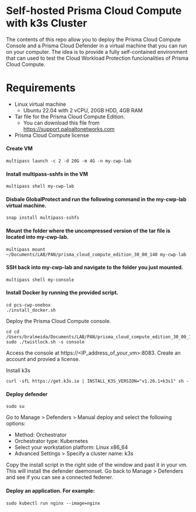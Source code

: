 # Self-hosted Prisma Cloud Compute with k3s Cluster
The contents of this repo allow you to deploy the Prisma Cloud Compute Console and a Prisma Cloud Defender in a virtual machine that you can run on your computer. The idea is to provide a fully self-contained environment that can used to test the Cloud Workload Protection funcionalities of Prisma Cloud Compute.

# Requirements
- Linux virtual machine
  - Ubuntu 22.04 with 2 vCPU, 20GB HDD, 4GB RAM
- Tar file for the Prisma Cloud Compute Edition.
  - You can download this file from https://support.paloaltonetworks.com
- Prisma Cloud Compute license

#### Create VM

```
multipass launch -c 2 -d 20G -m 4G -n my-cwp-lab
```

#### Install multipass-sshfs in the VM

```
multipass shell my-cwp-lab
```

#### Disbale GlobalProtect and run the following command in the my-cwp-lab virtual machine.

```
snap install multipass-sshfs
```

#### Mount the folder where the uncompressed version of the tar file is located into my-cwp-lab.

```
multipass mount ~/Documents/LAB/PAN/prisma_cloud_compute_edition_30_00_140 my-cwp-lab
```

#### SSH back into my-cwp-lab and navigate to the folder you just mounted.

```
multipass shell my-console
```

#### Install Docker by running the provided script.

```
cd pcs-cwp-onebox
./install_docker.sh
```

Deploy the Prisma Cloud Compute console.

```
cd cd /Users/bralmeida/Documents/LAB/PAN/prisma_cloud_compute_edition_30_00_140/
sudo ./twistlock.sh -s console
```

Access the console at https://<IP_address_of_your_vm>:8083. Create an account and provied a license.

Install k3s

```
curl -sfL https://get.k3s.io | INSTALL_K3S_VERSION="v1.26.1+k3s1" sh -
```

#### Deploy defender

```
sudo su
```

Go to Manage > Defenders > Manual deploy and select the following options:
- Method: Orchestrator
- Orchestrator type: Kubernetes
- Select your workstation platform: Linux x86_64
- Advanced Settings > Specify a cluster name: k3s

Copy the install script in the right side of the window and past it in your vm. This will install the defender daemonset. Go back to Manage > Defenders and see if you can see a connected fedener.

#### Deploy an application. For example:

```
sudo kubectl run nginx --image=nginx
```
